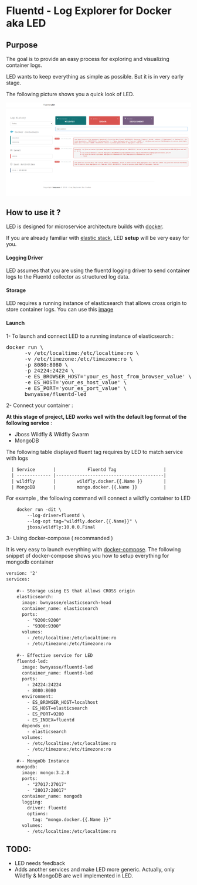 # Fluentd - Log Explorer for Docker aka  **LED**

## Purpose

The goal is to provide an easy process for exploring and visualizing container logs.

LED wants to keep everything as simple as possible. But it is in very early stage.

The following picture shows you a quick look of LED.

![](current_4.png?raw=true)

## How to use it ?

LED is designed for microservice architecture builds with [docker](https://www.docker.com/).

If you are already familiar with [elastic stack](https://www.elastic.co/fr/webinars/introduction-elk-stack),
LED **setup** will be very easy for you.

#### Logging Driver

LED assumes that you are using the fluentd logging driver to send container logs to the Fluentd collector as structured log data.

#### Storage

LED requires a running instance of elasticsearch that allows cross origin to store container logs. You can use this [image](https://hub.docker.com/r/bwnyasse/elasticsearch-head/)

#### Launch

1- To launch and connect LED to a running instance of elasticsearch :

<pre>
docker run \
      -v /etc/localtime:/etc/localtime:ro \
      -v /etc/timezone:/etc/timezone:ro \
      -p 8080:8080 \
      -p 24224:24224 \
      -e ES_BROWSER_HOST='your_es_host_from_browser_value' \
      -e ES_HOST='your_es_host_value' \
      -e ES_PORT='your_es_port_value' \
      bwnyasse/fluentd-led
</pre>

2- Connect your container :

**At this stage of project, LED works well with the default log format of the following service** :

  - Jboss Wildfly & Wildfly Swarm
  - MongoDB

The following table displayed fluent tag requires by LED to match service with logs

      | Service       |            Fluentd Tag                  |
      | ------------- |-----------------------------------------|
      | wildfly       |        wildfly.docker.{{.Name }}        |
      | MongoDB       |        mongo.docker.{{.Name }}          |

For example , the following command will connect a wildfly container to LED

        docker run -dit \
            --log-driver=fluentd \
            --log-opt tag="wildfly.docker.{{.Name}}" \
            jboss/wildfly:10.0.0.Final

3- Using docker-compose ( recommanded )

It is very easy to launch everything with [docker-compose](https://docs.docker.com/compose/). The following snippet of docker-compose  shows you how to setup everything for mongodb container 

    version: '2'
    services:

        #-- Storage using ES that allows CROSS origin
        elasticsearch:
          image: bwnyasse/elasticsearch-head
          container_name: elasticsearch
          ports:
            - "9200:9200"
            - "9300:9300"
          volumes:
            - /etc/localtime:/etc/localtime:ro
            - /etc/timezone:/etc/timezone:ro

        #-- Effective service for LED
        fluentd-led:
          image: bwnyasse/fluentd-led
          container_name: fluentd-led
          ports:
            - 24224:24224
            - 8080:8080
          environment:
            - ES_BROWSER_HOST=localhost
            - ES_HOST=elasticsearch
            - ES_PORT=9200
            - ES_INDEX=fluentd
          depends_on:
            - elasticsearch
          volumes:
            - /etc/localtime:/etc/localtime:ro
            - /etc/timezone:/etc/timezone:ro
            -
        #-- MongoDb Instance
        mongodb:
          image: mongo:3.2.8
          ports:
            - "27017:27017"
            - "28017:28017"
          container_name: mongodb
          logging:
            driver: fluentd
            options:
              tag: "mongo.docker.{{.Name }}"
          volumes:
            - /etc/localtime:/etc/localtime:ro


## TODO:

- LED needs feedback
- Adds another services and make LED more generic. Actually, only Wildfly & MongoDB are well implemented in LED.
